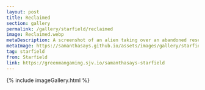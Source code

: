 ```yaml
---
layout: post
title: Reclaimed
section: gallery
permalink: /gallery/starfield/reclaimed
image: Reclaimed.webp
metaDescription: A screenshot of an alien taking over an abandoned research facility from Starfield, taken by Samantha Says.
metaImage: https://samanthasays.github.io/assets/images/gallery/starfield/Reclaimed.webp
tag: starfield
from: Starfield
link: https://greenmangaming.sjv.io/samanthasays-starfield
---
```

{% include imageGallery.html %}